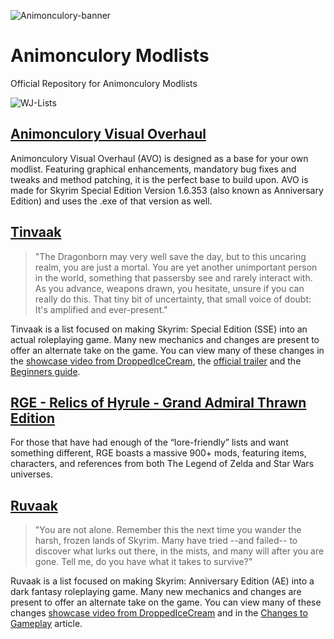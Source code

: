 ![Animonculory-banner](https://raw.githubusercontent.com/The-Animonculory/AnimonculoryWJLists/main/animonculory.png)

# Animonculory Modlists
Official Repository for Animonculory Modlists

![WJ-Lists](https://raw.githubusercontent.com/The-Animonculory/AnimonculoryWJLists/main/Wabbajack%20Lists.gif)

## [Animonculory Visual Overhaul](https://github.com/The-Animonculory/Animonculory-Visual-Overhaul/blob/main/Readme.md)
Animonculory Visual Overhaul (AVO) is designed as a base for your own modlist. Featuring graphical enhancements, mandatory bug fixes and tweaks and method patching, it is the perfect base to build upon. AVO is made for Skyrim Special Edition Version 1.6.353 (also known as Anniversary Edition) and uses the .exe of that version as well.

## [Tinvaak](https://github.com/Althro/Tinvaak2/blob/main/README.md)
> "The Dragonborn may very well save the day, but to this uncaring realm, you are just a mortal. You are yet another unimportant person in the world, something that passersby see and rarely interact with. As you advance, weapons drawn, you hesitate, unsure if you can really do this. That tiny bit of uncertainty, that small voice of doubt: It's amplified and ever-present."

Tinvaak is a list focused on making Skyrim: Special Edition (SSE) into an actual roleplaying game. Many new mechanics and changes are present to offer an alternate take on the game. You can view many of these changes in the [showcase video from DroppedIceCream](https://www.youtube.com/watch?v=4N0cOrv5Crc), the [official trailer](https://youtu.be/8bLSGfok47g) and the [Beginners guide](https://github.com/Althro/Tinvaak2/blob/main/Beginners%20Guide%20to%20Tinvaak.md).

## [RGE - Relics of Hyrule - Grand Admiral Thrawn Edition](https://github.com/lexcia98/rge/blob/master/README.md)

For those that have had enough of the “lore-friendly” lists and want something different, RGE boasts a massive 900+ mods, featuring items, characters, and references from both The Legend of Zelda and Star Wars universes.

## [Ruvaak](https://github.com/chri3i/Ruvaak-Readme/blob/main/README.md)
> "You are not alone. Remember this the next time you wander the harsh, frozen lands of Skyrim. Many have tried --and failed-- to discover what lurks out there, in the mists, and many will after you are gone. Tell me, do you have what it takes to survive?"

Ruvaak is a list focused on making Skyrim: Anniversary Edition (AE) into a dark fantasy roleplaying game. Many new mechanics and changes are present to offer an alternate take on the game. You can view many of these changes [showcase video from DroppedIceCream](https://www.youtube.com/watch?v=KY1qEnkNpzM) and in the [Changes to Gameplay](https://github.com/chri3i/Ruvaak-Readme/blob/main/changes%20to%20gameplay.md) article. 
